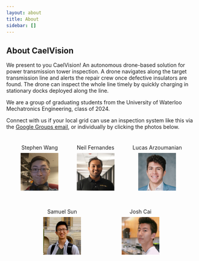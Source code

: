 ```yaml
---
layout: about
title: About
sidebar: []
---
```


## About CaelVision

We present to you CaelVision! An autonomous drone-based solution for power transmission tower inspection.
A drone navigates along the target transmission line and alerts the repair crew once defective insulators are found.
The drone can inspect the whole line timely by quickly charging in stationary docks deployed along the line.

We are a group of graduating students from the University of Waterloo Mechatronics Engineering, class of 2024.

Connect with us if your local grid can use an inspection system like this via the [Google Groups email](mailto:tron-capstone-2024@googlegroups.com), or individually by clicking the photos below.


<div class="grid">
  <div class="card">
    <p>Stephen Wang</p>
    <a href="mailto:stephen@sxwang.dev">
      <img src="/assets/stephen.png" />
    </a>
  </div>
  <div class="card">
    <p>Neil Fernandes</p>
    <a href="mailto:n24fernandes@uwaterloo.ca">
      <img src="/assets/neil.png" />
    </a>
  </div>
  <div class="card">
    <p>Lucas Arzoumanian</p>
    <a href="mailto:larzoumanian@uwaterloo.ca">
      <img src="/assets/lucas.png" />
    </a>
  </div>
  <div class="card">
    <p>Samuel Sun</p>
    <a href="mailto:samuel.sun@uwaterloo.ca">
      <img src="/assets/sam.png" />
    </a>
  </div>
  <div class="card">
    <p>Josh Cai</p>
    <a href="mailto:jscai@uwaterloo.ca">
      <img src="/assets/josh.png" />
    </a>
  </div>
</div>

<style>
img {
  width: 100px;
  margin-bottom: 10px;
}
.grid {
  display: flex;
  flex-wrap: wrap;
  justify-content: space-evenly;
}
.grid p {
  margin-bottom: 6px;
}
.card {
  text-align: center;
  margin: 2%;
}
</style>
